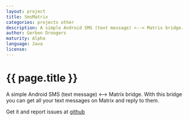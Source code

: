 ```yaml
---
layout: project
title: SmsMatrix
categories: projects other
description: A simple Android SMS (text message) <--> Matrix bridge.
author: Gerben Droogers
maturity: Alpha
language: Java
license: 
---
```


# {{ page.title }}
A simple Android SMS (text message) <--> Matrix bridge. With this bridge you can get all your text messages on Matrix and reply to them.

Get it and report issues at [github](https://github.com/tijder/SmsMatrix)
